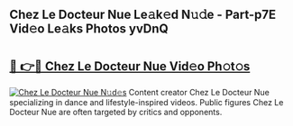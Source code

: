 ## Chez Le Docteur Nue Le𝚊k𝚎d N𝚞𝚍e - Part-p7E Vid𝚎o Le𝚊ks Photos yvDnQ

# <h2><a href="http://fb7xagy.evod.top/?m=Chez+Le+Docteur+Nue">🔗 👉🔴 Chez Le Docteur Nue Vid𝚎o Ph𝚘t𝚘s</a></h2>

[![Chez Le Docteur Nue N𝚞d𝚎s](https://i.imgur.com/8V9OHl7.gif)](http://fb7xagy.evod.top/?m=Chez+Le+Docteur+Nue)
Content creator Chez Le Docteur Nue specializing in dance and lifestyle-inspired videos. Public figures Chez Le Docteur Nue are often targeted by critics and opponents. 
